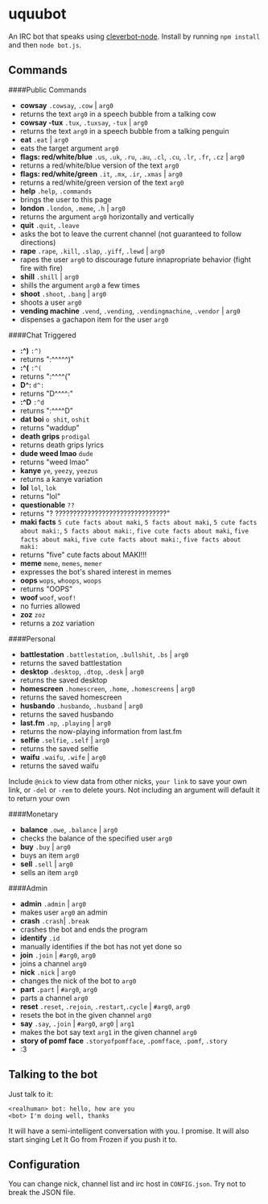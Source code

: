 # uquubot
An IRC bot that speaks using [cleverbot-node](https://github.com/fojas/cleverbot-node).
Install by running `npm install` and then `node bot.js`.

## Commands

####Public Commands

- **cowsay** `.cowsay`, `.cow` | `arg0`
 - returns the text `arg0` in a speech bubble from a talking cow
- **cowsay -tux** `.tux`, `.tuxsay`, `-tux` | `arg0`
 - returns the text `arg0` in a speech bubble from a talking penguin
- **eat** `.eat` | `arg0`
 - eats the target argument `arg0`
- **flags: red/white/blue** `.us`, `.uk`, `.ru`, `.au`, `.cl`, `.cu`, `.lr`, `.fr`, `.cz` | `arg0`
 - returns a red/white/blue version of the text `arg0`
- **flags: red/white/green** `.it`, `.mx`, `.ir`, `.xmas` | `arg0`
 - returns a red/white/green version of the text `arg0`
- **help** `.help`, `.commands` 
 - brings the user to this page
- **london** `.london`, `.meme`, `.h` | `arg0`
 - returns the argument `arg0` horizontally and vertically
- **quit** `.quit`, `.leave` 
 - asks the bot to leave the current channel (not guaranteed to follow directions)
- **rape** `.rape`, `.kill`, `.slap`, `.yiff`, `.lewd` | `arg0`
 - rapes the user `arg0` to discourage future innapropriate behavior (fight fire with fire)
- **shill** `.shill` | `arg0`
 - shills the argument `arg0` a few times
- **shoot** `.shoot`, `.bang` | `arg0`
 - shoots a user `arg0`
- **vending machine** `.vend`, `.vending`, `.vendingmachine`, `.vendor` | `arg0`
 - dispenses a gachapon item for the user `arg0`

####Chat Triggered
- **:^)** `:^)`
 - returns ":^^^^^)"
- **:^(** `:^(`
 - returns ":^^^^("
- **D^:** `d^:`
 - returns "D^^^^:"
- **:^D** `:^d`
 - returns ":^^^^D"
- **dat boi** `o shit`, `oshit` 
 - returns "waddup"
- **death grips** `prodigal`
 - returns death grips lyrics
- **dude weed lmao** `dude` 
 - returns "weed lmao"
- **kanye** `ye`, `yeezy`, `yeezus`
 - returns a kanye variation
- **lol** `lol`, `lok` 
 - returns "lol"
- **questionable** `??` 
 - returns "? ???????????????????????????????"
- **maki facts** `5 cute facts about maki`, `5 facts about maki`, `5 cute facts about maki:`, `5 facts about maki:`, `five cute facts about maki`, `five facts about maki`, `five cute facts about maki:`, `five facts about maki:`
 - returns "five" cute facts about MAKI!!!
- **meme** `meme`, `memes`, `memer` 
 - expresses the bot's shared interest in memes
- **oops** `wops`, `whoops`, `woops` 
 - returns "OOPS"
- **woof** `woof`, `woof!` 
 - no furries allowed
- **zoz** `zoz` 
 - returns a zoz variation

####Personal

- **battlestation** `.battlestation`, `.bullshit`, `.bs` | `arg0`
 - returns the saved battlestation
- **desktop** `.desktop`, `.dtop`, `.desk` | `arg0`
 - returns the saved desktop
- **homescreen** `.homescreen`, `.home`, `.homescreens` | `arg0`
 - returns the saved homescreen
- **husbando** `.husbando`, `.husband` | `arg0`
 - returns the saved husbando
- **last.fm** `.np`, `.playing` | `arg0`
 - returns the now-playing information from last.fm
- **selfie** `.selfie`, `.self` | `arg0`
 - returns the saved selfie
- **waifu** `.waifu`, `.wife` | `arg0`
 - returns the saved waifu

Include `@nick` to view data from other nicks, `your link` to save your own link, or `-del` or `-rem` to delete yours. Not including an argument will default it to return your own

####Monetary

- **balance** `.owe`, `.balance` | `arg0`
 - checks the balance of the specified user `arg0`
- **buy** `.buy` | `arg0`
 - buys an item `arg0`
- **sell** `.sell` | `arg0`
 - sells an item `arg0`

####Admin

- **admin** `.admin` | `arg0`
 - makes user `arg0` an admin
- **crash**  `.crash`| `.break`
 - crashes the bot and ends the program
- **identify** `.id` 
 - manually identifies if the bot has not yet done so
- **join** `.join` | `#arg0`, `arg0`
 - joins a channel `arg0`
- **nick** `.nick` | `arg0`
 - changes the nick of the bot to `arg0`
- **part** `.part` | `#arg0`, `arg0`
 - parts a channel `arg0`
- **reset** `.reset`, `.rejoin`, `.restart`,`.cycle` | `#arg0`, `arg0`
 - resets the bot in the given channel `arg0`
- **say** `.say`, `.join` | `#arg0`, `arg0` | `arg1`
 - makes the bot say text `arg1` in the given channel `arg0`
- **story of pomf face** `.storyofpomfface`, `.pomfface`, `.pomf`, `.story` 
 - :3

## Talking to the bot
Just talk to it:

    <realhuman> bot: hello, how are you
    <bot> I'm doing well, thanks

It will have a semi-intelligent conversation with you. I promise. It will also start singing Let It Go from Frozen if you push it to.

## Configuration
You can change nick, channel list and irc host in `CONFIG.json`. Try not to break the JSON file.
